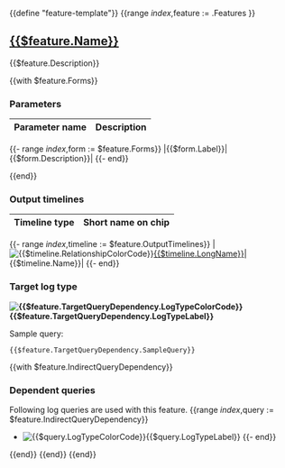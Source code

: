 {{define "feature-template"}}
{{range $index,$feature := .Features }}
<!-- BEGIN GENERATED PART: feature-element-header-{{$feature.ID}} -->
## [{{$feature.Name}}](#{{$feature.ID}})

{{$feature.Description}}

<!-- END GENERATED PART: feature-element-header-{{$feature.ID}} -->
{{with $feature.Forms}}
<!-- BEGIN GENERATED PART: feature-element-depending-form-header-{{$feature.ID}} -->
### Parameters

|Parameter name|Description|
|:-:|---|
{{- range $index,$form := $feature.Forms}}
|{{$form.Label}}|{{$form.Description}}|
{{- end}}
<!-- END GENERATED PART: feature-element-depending-form-header-{{$feature.ID}} -->
{{end}}

<!-- BEGIN GENERATED PART: feature-element-output-timelines-{{$feature.ID}} -->
### Output timelines

|Timeline type|Short name on chip|
|:-:|:-:|
{{- range $index,$timeline := $feature.OutputTimelines}}
|![{{$timeline.RelationshipColorCode}}](https://placehold.co/15x15/{{$timeline.RelationshipColorCode}}/{{$timeline.RelationshipColorCode}}.png)[{{$timeline.LongName}}](./relationships.md#{{$timeline.RelationshipID}})|{{$timeline.Name}}|
{{- end}}

<!-- END GENERATED PART: feature-element-output-timelines-{{$feature.ID}} -->
<!-- BEGIN GENERATED PART: feature-element-target-query-{{$feature.ID}} -->
### Target log type

**![{{$feature.TargetQueryDependency.LogTypeColorCode}}](https://placehold.co/15x15/{{$feature.TargetQueryDependency.LogTypeColorCode}}/{{$feature.TargetQueryDependency.LogTypeColorCode}}.png){{$feature.TargetQueryDependency.LogTypeLabel}}**

Sample query:

```
{{$feature.TargetQueryDependency.SampleQuery}}
```

<!-- END GENERATED PART: feature-element-target-query-{{$feature.ID}} -->
{{with $feature.IndirectQueryDependency}}
<!-- BEGIN GENERATED PART: feature-element-depending-indirect-query-header-{{$feature.ID}} -->
### Dependent queries

Following log queries are used with this feature.
{{range $index,$query := $feature.IndirectQueryDependency}}
* ![{{$query.LogTypeColorCode}}](https://placehold.co/15x15/{{$query.LogTypeColorCode}}/{{$query.LogTypeColorCode}}.png){{$query.LogTypeLabel}}
{{- end}}
<!-- END GENERATED PART: feature-element-depending-indirect-query-header-{{$feature.ID}} -->
{{end}}
{{end}}
{{end}}